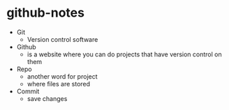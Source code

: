 # github-notes

* Git
  * Version control software
* Github
  * is a website where you can do projects that have version control on them
* Repo
  * another word for project
  * where files are stored 
* Commit
  * save changes
